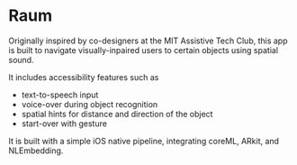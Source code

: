 # Raum
Originally inspired by co-designers at the MIT Assistive Tech Club, this app is built to navigate visually-inpaired users to certain objects using spatial sound. 

It includes accessibility features such as
- text-to-speech input
- voice-over during object recognition 
- spatial hints for distance and direction of the object
- start-over with gesture

It is built with a simple iOS native pipeline, integrating coreML, ARkit, and NLEmbedding. 

